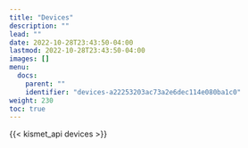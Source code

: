 ```yaml
---
title: "Devices"
description: ""
lead: ""
date: 2022-10-28T23:43:50-04:00
lastmod: 2022-10-28T23:43:50-04:00
images: []
menu:
  docs:
    parent: ""
    identifier: "devices-a22253203ac73a2e6dec114e080ba1c0"
weight: 230
toc: true
---
```


{{< kismet_api devices >}}
